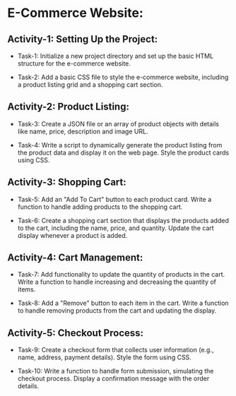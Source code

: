 # E-Commerce Website:

## Activity-1: Setting Up the Project:

- Task-1: Initialize a new project directory and set up the basic HTML structure for the e-commerce website.

- Task-2: Add a basic CSS file to style the e-commerce website, including a product listing grid and a shopping cart section.

## Activity-2: Product Listing:

- Task-3: Create a JSON file or an array of product objects with details like name, price, description and image URL.

- Task-4: Write a script to dynamically generate the product listing from the product data and display it on the web page. Style the product cards using CSS.

## Activity-3: Shopping Cart:

- Task-5: Add an "Add To Cart" button to each product card. Write a function to handle adding products to the shopping cart.

- Task-6: Create a shopping cart section that displays the products added to the cart, including the name, price, and quantity. Update the cart display whenever a product is added.

## Activity-4: Cart Management:

- Task-7: Add functionality to update the quantity of products in the cart. Write a function to handle increasing and decreasing the quantity of items.

- Task-8: Add a "Remove" button to each item in the cart. Write a function to handle removing products from the cart and updating the display.

## Activity-5: Checkout Process:

- Task-9: Create a checkout form that collects user information (e.g., name, address, payment details). Style the form using CSS.

- Task-10: Write a function to handle form submission, simulating the checkout process. Display a confirmation message with the order details.
